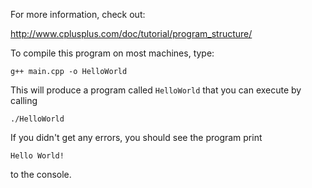For more information, check out:

http://www.cplusplus.com/doc/tutorial/program_structure/

To compile this program on most machines, type:

```
g++ main.cpp -o HelloWorld
```

This will produce a program called `HelloWorld` that you can execute by calling

```
./HelloWorld
```

If you didn't get any errors, you should see the program print

```
Hello World!
```

to the console.